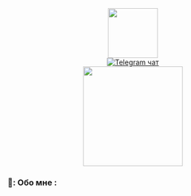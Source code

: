 <div id="header" align="center">
  <img src="https://s1.radikal.cloud/2024/06/30/logo-footer.png" width="100"/>
</div>

<div id="badges" align="center">
  <a href="https://t.me/happycozero">
    <img src="https://img.shields.io/badge/Telegram-blue?style=for-the-badge&logo=telegram&logoColor=white" alt="Telegram чат"/>
  </a>
</div>

<div id="profile-views" align="center">
<img src="https://komarev.com/ghpvc/?username=happycozero&style=flat-square&color=orange&label=Просмотры+профиля&base=162" alt="" width="200"/>

</div>

### 🍌: Обо мне :
